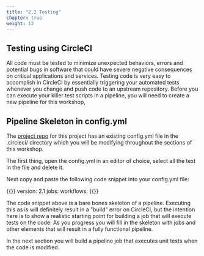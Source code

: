 ```yaml
---
title: "2.2 Testing"
chapter: true
weight: 12
---
```


## Testing using CircleCI

All code must be tested to minimize unexpected behaviors, errors and potential bugs in software that could have severe negative consequences on critical applications and services. Testing code is very easy to accomplish in CircleCI by essentially triggering your automated tests whenever you change and push code to an upstream repository. Before you can execute your killer test scripts in a pipeline, you will need to create a new pipeline for this workshop,

## Pipeline Skeleton in config.yml

The [project repo][1] for this project has an existing config.yml file in the .circleci/ directory which you will be modifying throughout the sections of this workshop.

The first thing, open the config.yml in an editor of choice, select all the text in the file and delete it.

Next copy and paste the following code snippet into your config.yml file:

{{<highlight yaml>}}
version: 2.1
jobs:
workflows:
{{</highlight>}}

The code snippet above is a bare bones skeleton of a pipeline. Executing this as is will definitely result in a "build" error on CircleCI, but the intention here is to show a realistic starting point for building a job that will execute tests on the code. As you progress you will fill in the skeleton with jobs and other elements that will result in a fully functional pipeline.

In the next section you will build a pipeline job that executes unit tests when the code is modified.


<!-- URL Links index -->
[1]: https://github.com/aws-samples/aws-modernization-with-circleci


